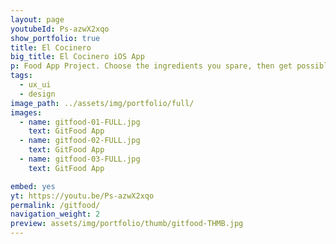 ```yaml
---
layout: page
youtubeId: Ps-azwX2xqo
show_portfolio: true
title: El Cocinero
big_title: El Cocinero iOS App
p: Food App Project. Choose the ingredients you spare, then get possible fantastic and tasty recipes.
tags:
  - ux_ui
  - design
image_path: ../assets/img/portfolio/full/
images:
  - name: gitfood-01-FULL.jpg
    text: GitFood App
  - name: gitfood-02-FULL.jpg
    text: GitFood App
  - name: gitfood-03-FULL.jpg
    text: GitFood App

embed: yes
yt: https://youtu.be/Ps-azwX2xqo
permalink: /gitfood/
navigation_weight: 2
preview: assets/img/portfolio/thumb/gitfood-THMB.jpg
---
```

